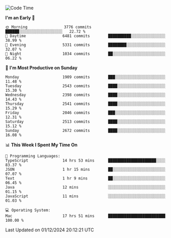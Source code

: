 <!--START_SECTION:waka-->
![Code Time](http://img.shields.io/badge/Code%20Time-4%2C579%20hrs%204%20mins-blue)

**I'm an Early 🐤** 

```text
🌞 Morning                3776 commits        ██████░░░░░░░░░░░░░░░░░░░   22.72 % 
🌆 Daytime                6481 commits        ██████████░░░░░░░░░░░░░░░   38.99 % 
🌃 Evening                5331 commits        ████████░░░░░░░░░░░░░░░░░   32.07 % 
🌙 Night                  1034 commits        ██░░░░░░░░░░░░░░░░░░░░░░░   06.22 % 
```
📅 **I'm Most Productive on Sunday** 

```text
Monday                   1909 commits        ███░░░░░░░░░░░░░░░░░░░░░░   11.48 % 
Tuesday                  2543 commits        ████░░░░░░░░░░░░░░░░░░░░░   15.30 % 
Wednesday                2398 commits        ████░░░░░░░░░░░░░░░░░░░░░   14.43 % 
Thursday                 2541 commits        ████░░░░░░░░░░░░░░░░░░░░░   15.29 % 
Friday                   2046 commits        ███░░░░░░░░░░░░░░░░░░░░░░   12.31 % 
Saturday                 2513 commits        ████░░░░░░░░░░░░░░░░░░░░░   15.12 % 
Sunday                   2672 commits        ████░░░░░░░░░░░░░░░░░░░░░   16.08 % 
```


📊 **This Week I Spent My Time On** 

```text
💬 Programming Languages: 
TypeScript               14 hrs 53 mins      █████████████████████░░░░   83.37 % 
JSON                     1 hr 15 mins        ██░░░░░░░░░░░░░░░░░░░░░░░   07.07 % 
Text                     1 hr 9 mins         ██░░░░░░░░░░░░░░░░░░░░░░░   06.45 % 
Java                     12 mins             ░░░░░░░░░░░░░░░░░░░░░░░░░   01.15 % 
JavaScript               11 mins             ░░░░░░░░░░░░░░░░░░░░░░░░░   01.03 % 

💻 Operating System: 
Mac                      17 hrs 51 mins      █████████████████████████   100.00 % 
```


 Last Updated on 01/12/2024 20:12:21 UTC
<!--END_SECTION:waka-->

